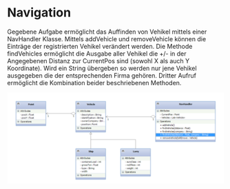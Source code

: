 # Navigation

Gegebene Aufgabe ermöglicht das Auffinden von Vehikel mittels einer NavHandler Klasse. 
Mittels addVehicle und removeVehicle können die Einträge der registrierten Vehikel verändert werden. 
Die Methode findVehicles ermöglicht die Ausgabe aller Vehikel die +/- in der Angegebenen Distanz zur CurrentPos sind (sowohl X als auch Y Koordinate).
Wird ein String übergeben so werden nur jene Vehikel ausgegeben die der entsprechenden Firma gehören. 
Dritter Aufruf ermöglicht die Kombination beider beschriebenen Methoden.

<img src="images/uml_diagram.png" /> 
